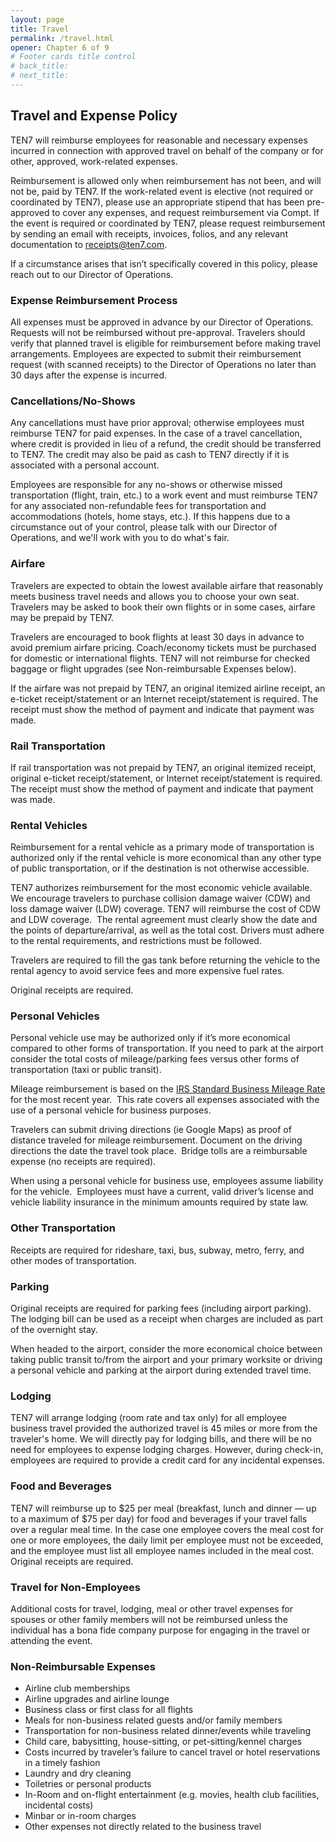 ```yaml
---
layout: page
title: Travel
permalink: /travel.html
opener: Chapter 6 of 9
# Footer cards title control
# back_title:
# next_title: 
---
```


## Travel and Expense Policy

TEN7 will reimburse employees for reasonable and necessary expenses incurred in connection with approved travel on behalf of the company or for other, approved, work-related expenses. 

Reimbursement is allowed only when reimbursement has not been, and will not be, paid by TEN7. If the work-related event is elective (not required or coordinated by TEN7), please use an appropriate stipend that has been pre-approved to cover any expenses, and request reimbursement via Compt. If the event is required or coordinated by TEN7, please request reimbursement by sending an email with receipts, invoices, folios, and any relevant documentation to receipts@ten7.com. 

If a circumstance arises that isn’t specifically covered in this policy, please reach out to our Director of Operations.

### Expense Reimbursement Process

All expenses must be approved in advance by our Director of Operations.  Requests will not be reimbursed without pre-approval. Travelers should verify that planned travel is eligible for reimbursement before making travel arrangements. Employees are expected to submit their reimbursement request (with scanned receipts) to the Director of Operations no later than 30 days after the expense is incurred. 

### Cancellations/No-Shows

Any cancellations must have prior approval; otherwise employees must reimburse TEN7 for paid expenses. In the case of a travel cancellation, where credit is provided in lieu of a refund, the credit should be transferred to TEN7. The credit may also be paid as cash to TEN7 directly if it is associated with a personal account.

Employees are responsible for any no-shows or otherwise missed transportation (flight, train, etc.) to a work event and must reimburse TEN7 for any associated non-refundable fees for transportation and accommodations (hotels, home stays, etc.). If this happens due to a circumstance out of your control, please talk with our Director of Operations, and we'll work with you to do what's fair.

### Airfare

Travelers are expected to obtain the lowest available airfare that reasonably meets business travel needs and allows you to choose your own seat. Travelers may be asked to book their own flights or in some cases, airfare may be prepaid by TEN7.

Travelers are encouraged to book flights at least 30 days in advance to avoid premium airfare pricing. Coach/economy tickets must be purchased for domestic or international flights. TEN7 will not reimburse for checked baggage or flight upgrades (see Non-reimbursable Expenses below).

If the airfare was not prepaid by TEN7, an original itemized airline receipt, an e-ticket receipt/statement or an Internet receipt/statement is required. The receipt must show the method of payment and indicate that payment was made.

### Rail Transportation

If rail transportation was not prepaid by TEN7, an original itemized receipt, original e-ticket receipt/statement, or Internet receipt/statement is required. The receipt must show the method of payment and indicate that payment was made.

### Rental Vehicles

Reimbursement for a rental vehicle as a primary mode of transportation is authorized only if the rental vehicle is more economical than any other type of public transportation, or if the destination is not otherwise accessible.

TEN7 authorizes reimbursement for the most economic vehicle available. We encourage travelers to purchase collision damage waiver (CDW) and loss damage waiver (LDW) coverage. TEN7 will reimburse the cost of CDW and LDW coverage.  The rental agreement must clearly show the date and the points of departure/arrival, as well as the total cost. Drivers must adhere to the rental requirements, and restrictions must be followed.

Travelers are required to fill the gas tank before returning the vehicle to the rental agency to avoid service fees and more expensive fuel rates.

Original receipts are required.

### Personal Vehicles

Personal vehicle use may be authorized only if it’s more economical compared to other forms of transportation. If you need to park at the airport consider the total costs of mileage/parking fees versus other forms of transportation (taxi or public transit).

Mileage reimbursement is based on the [IRS Standard Business Mileage Rate](https://www.irs.gov/tax-professionals/standard-mileage-rates) for the most recent year.  This rate covers all expenses associated with the use of a personal vehicle for business purposes.

Travelers can submit driving directions (ie Google Maps) as proof of distance traveled for mileage reimbursement. Document on the driving directions the date the travel took place.  Bridge tolls are a reimbursable expense (no receipts are required).

When using a personal vehicle for business use, employees assume liability for the vehicle.  Employees must have a current, valid driver’s license and vehicle liability insurance in the minimum amounts required by state law.

### Other Transportation

Receipts are required for rideshare, taxi, bus, subway, metro, ferry, and other modes of transportation.

### Parking

Original receipts are required for parking fees (including airport parking). The lodging bill can be used as a receipt when charges are included as part of the overnight stay.

When headed to the airport, consider the more economical choice between taking public transit to/from the airport and your primary worksite or driving a personal vehicle and parking at the airport during extended travel time.

### Lodging

TEN7 will arrange lodging (room rate and tax only) for all employee business travel provided the authorized travel is 45 miles or more from the traveler's home. We will directly pay for lodging bills, and there will be no need for employees to expense lodging charges. However, during check-in, employees are required to provide a credit card for any incidental expenses.

### Food and Beverages

TEN7 will reimburse up to $25 per meal (breakfast, lunch and dinner — up to a maximum of $75 per day) for food and beverages if your travel falls over a regular meal time. In the case one employee covers the meal cost for one or more employees, the daily limit per employee must not be exceeded, and the employee must list all employee names included in the meal cost. Original receipts are required.

### Travel for Non-Employees

Additional costs for travel, lodging, meal or other travel expenses for spouses or other family members will not be reimbursed unless the individual has a bona fide company purpose for engaging in the travel or attending the event. 

### Non-Reimbursable Expenses

- Airline club memberships
- Airline upgrades and airline lounge
- Business class or first class for all flights
- Meals for non-business related guests and/or family members
- Transportation for non-business related dinner/events while traveling
- Child care, babysitting, house-sitting, or pet-sitting/kennel charges
- Costs incurred by traveler’s failure to cancel travel or hotel reservations in a timely fashion
- Laundry and dry cleaning
- Toiletries or personal products
- In-Room and on-flight entertainment (e.g. movies, health club facilities, incidental costs)
- Minbar or in-room charges
- Other expenses not directly related to the business travel
